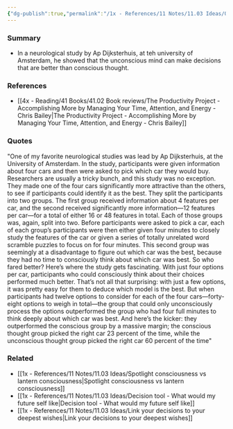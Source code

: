 ```yaml
---
{"dg-publish":true,"permalink":"/1x - References/11 Notes/11.03 Ideas/Our unconscious can make correct decisions/","title":"Our unconscious can make correct decisions","created":"2023-10-29T23:42:58.000+03:00","updated":"2024-02-14T20:18:26.083+03:00"}
---
```



### Summary
- In a neurological study by Ap Dijksterhuis, at teh university of Amsterdam, he showed that the unconscious mind can make decisions that are better than conscious thought.

### References
- [[4x - Reading/41 Books/41.02 Book reviews/The Productivity Project - Accomplishing More by Managing Your Time, Attention, and Energy - Chris Bailey\|The Productivity Project - Accomplishing More by Managing Your Time, Attention, and Energy - Chris Bailey]]

### Quotes
"One of my favorite neurological studies was lead by Ap Dijksterhuis, at the University of Amsterdam. In the study, participants were given information about four cars and then were asked to pick which car they would buy. Researchers are usually a tricky bunch, and this study was no exception. They made one of the four cars significantly more attractive than the others, to see if participants could identify it as the best. They split the participants into two groups. The first group received information about 4 features per car, and the second received significantly more information—12 features per car—for a total of either 16 or 48 features in total.
Each of those groups was, again, split into two. Before participants were asked to pick a car, each of each group’s participants were then either given four minutes to closely study the features of the car or given a series of totally unrelated word scramble puzzles to focus on for four minutes. This second group was seemingly at a disadvantage to figure out which car was the best, because they had no time to consciously think about which car was best.
So who fared better?
Here’s where the study gets fascinating. With just four options per car, participants who could consciously think about their choices performed much better. That’s not all that surprising: with just a few options, it was pretty easy for them to deduce which model is the best. But when participants had twelve options to consider for each of the four cars—forty-eight options to weigh in total—the group that could only unconsciously process the options outperformed the group who had four full minutes to think deeply about which car was best. And here’s the kicker: they outperformed the conscious group by a massive margin; the conscious thought group picked the right car 23 percent of the time, while the unconscious thought group picked the right car 60 percent of the time"

### Related
- [[1x - References/11 Notes/11.03 Ideas/Spotlight consciousness vs lantern consciousness\|Spotlight consciousness vs lantern consciousness]]
- [[1x - References/11 Notes/11.03 Ideas/Decision tool - What would my future self like\|Decision tool - What would my future self like]]
- [[1x - References/11 Notes/11.03 Ideas/Link your decisions to your deepest wishes\|Link your decisions to your deepest wishes]]